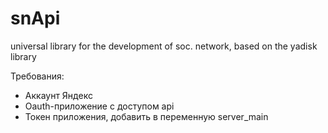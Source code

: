# snApi
universal library for the development of soc. network, based on the yadisk library

Требования:
- Аккаунт Яндекс
- Oauth-приложение с доступом api
- Токен приложения, добавить в переменную server_main

